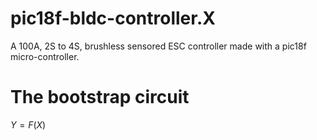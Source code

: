 # pic18f-bldc-controller.X
A 100A, 2S to 4S, brushless sensored ESC controller made with a pic18f micro-controller.

# The bootstrap circuit

$Y=F(X)$

